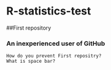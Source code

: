 # R-statistics-test
##First repository
###	An inexperienced user of GitHub
	How do you prevent First repositry?
	What is space bar?
